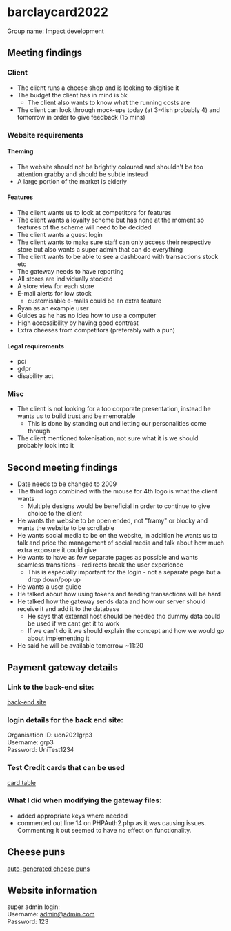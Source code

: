 # barclaycard2022
Group name: Impact development

## Meeting findings
### Client
- The client runs a cheese shop and is looking to digitise it
- The budget the client has in mind is 5k
	- The client also wants to know what the running costs are
- The client can look through mock-ups today (at 3-4ish probably 4) and tomorrow in order to give feedback (15 mins)

### Website requirements
#### Theming
- The website should not be brightly coloured and shouldn't be too attention grabby and should be subtle instead
- A large portion of the market is elderly
#### Features
- The client wants us to look at competitors for features
- The client wants a loyalty scheme but has none at the moment so features of the scheme will need to be decided
- The client wants a guest login
- The client wants to make sure staff can only access their respective store but also wants a super admin that can do everything
- The client wants to be able to see a dashboard with transactions stock etc
- The gateway needs to have reporting
- All stores are individually stocked
- A store view for each store
- E-mail alerts for low stock
	- customisable e-mails could be an extra feature
- Ryan as an example user
- Guides as he has no idea how to use a computer
- High accessibility by having good contrast
- Extra cheeses from competitors (preferably with a pun)

#### Legal requirements
- pci
- gdpr
- disability act

### Misc
- The client is not looking for a too corporate presentation, instead he wants us to build trust and be memorable
	- This is done by standing out and letting our personalities come through
- The client mentioned tokenisation, not sure what it is we should probably look into it

## Second meeting findings
- Date needs to be changed to 2009
- The third logo combined with the mouse for 4th logo is what the client wants
	- Multiple designs would be beneficial in order to continue to give choice to the client
- He wants the website to be open ended, not "framy" or blocky and wants the website to be scrollable
- He wants social media to be on the website, in addition he wants us to talk and price the management of social media and talk about how much extra exposure it could give
- He wants to have as few separate pages as possible and wants seamless transitions - redirects break the user experience
	- This is especially important for the login - not a separate page but a drop down/pop up
- He wants a user guide
- He talked about how using tokens and feeding transactions will be hard
- He talked how the gateway sends data and how our server should receive it and add it to the database
	- He says that external host should be needed tho dummy data could be used if we cant get it to work
	- If we can't do it we should explain the concept and how we would go about implementing it
- He said he will be available tomorrow ~11:20

## Payment gateway details
### Link to the back-end site:
[back-end site](https://barclaycard.ubctest.cybersource.com/ebc2/)
### login details for the back end site:
Organisation ID: uon2021grp3\
Username: grp3\
Password: UniTest1234

### Test Credit cards that can be used
[card table](test-credit-cards-table.md)

### What I did when modifying the gateway files:
- added appropriate keys where needed
- commented out line 14 on PHPAuth2.php as it was causing issues. Commenting it out seemed to have no effect on functionality.

## Cheese puns
[auto-generated cheese puns](https://pungenerator.org/puns?utf8=%E2%9C%93&q=cheese&commit=Generate+Puns%21)

## Website information
super admin login:\
Username: admin@admin.com\
Password: 123
